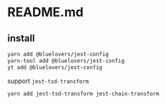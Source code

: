 # README.md

    

## install

```bash
yarn add @bluelovers/jest-config
yarn-tool add @bluelovers/jest-config
yt add @bluelovers/jest-config
```

support `jest-tsd-transform`

```bash
yarn add jest-tsd-transform jest-chain-transform
```
